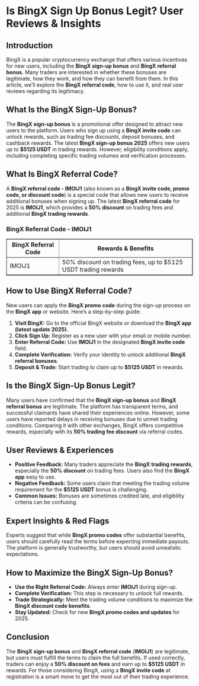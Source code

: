 <h1>Is BingX Sign Up Bonus Legit? User Reviews & Insights</h1>
<h2>Introduction</h2>
<p>BingX is a popular cryptocurrency exchange that offers various incentives for new users, including the <strong>BingX sign-up bonus</strong> and <strong>BingX referral bonus</strong>. Many traders are interested in whether these bonuses are legitimate, how they work, and how they can benefit from them. In this article, we’ll explore the <strong>BingX referral code</strong>, how to use it, and real user reviews regarding its legitimacy.</p>

<h2>What Is the BingX Sign-Up Bonus?</h2>
<p>The <strong>BingX sign-up bonus</strong> is a promotional offer designed to attract new users to the platform. Users who sign up using a <strong>BingX invite code</strong> can unlock rewards, such as trading fee discounts, deposit bonuses, and cashback rewards. The latest <strong>BingX sign-up bonus 2025</strong> offers new users up to <strong>$5125 USDT</strong> in trading rewards. However, eligibility conditions apply, including completing specific trading volumes and verification processes.</p>

<h2>What Is BingX Referral Code?</h2>
<p>A <strong>BingX referral code - IMOIJ1</strong> (also known as a <strong>BingX invite code, promo code, or discount code</strong>) is a special code that allows new users to receive additional bonuses when signing up. The latest <strong>BingX referral code</strong> for 2025 is <strong>IMOIJ1</strong>, which provides a <strong>50% discount</strong> on trading fees and additional <strong>BingX trading rewards</strong>.</p>

<h3>BingX Referral Code - IMOIJ1</h3>
<table border="1">
    <tr>
        <th>BingX Referral Code</th>
        <th>Rewards & Benefits</th>
    </tr>
    <tr>
        <td>IMOIJ1</td>
        <td>50% discount on trading fees, up to $5125 USDT trading rewards</td>
    </tr>
</table>

<h2>How to Use BingX Referral Code?</h2>
<p>New users can apply the <strong>BingX promo code</strong> during the sign-up process on the <strong>BingX app</strong> or website. Here’s a step-by-step guide:</p>
<ol>
    <li><strong>Visit BingX:</strong> Go to the official BingX website or download the <strong>BingX app (latest update 2025).</strong></li>
    <li><strong>Click Sign Up:</strong> Register as a new user with your email or mobile number.</li>
    <li><strong>Enter Referral Code:</strong> Use <strong>IMOIJ1</strong> in the designated <strong>BingX invite code</strong> field.</li>
    <li><strong>Complete Verification:</strong> Verify your identity to unlock additional <strong>BingX referral bonuses</strong>.</li>
    <li><strong>Deposit & Trade:</strong> Start trading to claim up to <strong>$5125 USDT</strong> in rewards.</li>
</ol>

<h2>Is the BingX Sign-Up Bonus Legit?</h2>
<p>Many users have confirmed that the <strong>BingX sign-up bonus</strong> and <strong>BingX referral bonus</strong> are legitimate. The platform has transparent terms, and successful claimants have shared their experiences online. However, some users have reported delays in receiving bonuses due to unmet trading conditions. Comparing it with other exchanges, BingX offers competitive rewards, especially with its <strong>50% trading fee discount</strong> via referral codes.</p>

<h2>User Reviews & Experiences</h2>
<ul>
    <li><strong>Positive Feedback:</strong> Many traders appreciate the <strong>BingX trading rewards</strong>, especially the <strong>50% discount</strong> on trading fees. Users also find the <strong>BingX app</strong> easy to use.</li>
    <li><strong>Negative Feedback:</strong> Some users claim that meeting the trading volume requirement for the <strong>$5125 USDT</strong> bonus is challenging.</li>
    <li><strong>Common Issues:</strong> Bonuses are sometimes credited late, and eligibility criteria can be confusing.</li>
</ul>

<h2>Expert Insights & Red Flags</h2>
<p>Experts suggest that while <strong>BingX promo codes</strong> offer substantial benefits, users should carefully read the terms before expecting immediate payouts. The platform is generally trustworthy, but users should avoid unrealistic expectations.</p>

<h2>How to Maximize the BingX Sign-Up Bonus?</h2>
<ul>
    <li><strong>Use the Right Referral Code:</strong> Always enter <strong>IMOIJ1</strong> during sign-up.</li>
    <li><strong>Complete Verification:</strong> This step is necessary to unlock full rewards.</li>
    <li><strong>Trade Strategically:</strong> Meet the trading volume conditions to maximize the <strong>BingX discount code benefits</strong>.</li>
    <li><strong>Stay Updated:</strong> Check for new <strong>BingX promo codes and updates</strong> for 2025.</li>
</ul>

<h2>Conclusion</h2>
<p>The <strong>BingX sign-up bonus</strong> and <strong>BingX referral code</strong> (<strong>IMOIJ1</strong>) are legitimate, but users must fulfill the terms to claim the full benefits. If used correctly, traders can enjoy a <strong>50% discount on fees</strong> and earn up to <strong>$5125 USDT</strong> in rewards. For those considering BingX, using a <strong>BingX invite code</strong> at registration is a smart move to get the most out of their trading experience.</p>
